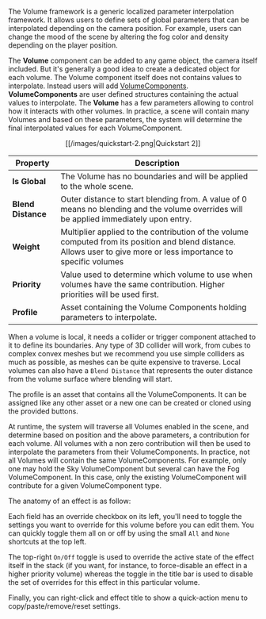 The Volume framework is a generic localized parameter interpolation framework. It allows users to define sets of global parameters that can be interpolated depending on the camera position. For example, users can change the mood of the scene by altering the fog color and density depending on the player position.

The **Volume** component can be added to any game object, the camera itself included. But it's generally a good idea to create a dedicated object for each volume. The Volume component itself does not contains values to interpolate. Instead users will add [VolumeComponents](https://github.com/Unity-Technologies/ScriptableRenderPipeline/wiki/VolumeComponent). **VolumeComponents** are user defined structures containing the actual values to interpolate. The **Volume** has a few parameters allowing to control how it interacts with other volumes. In practice, a scene will contain many Volumes and based on these parameters, the system will determine the final interpolated values for each VolumeComponent.

<p align="center">
[[/images/quickstart-2.png|Quickstart 2]]
</p>

| Property           | Description                                                  |
| ------------------ | ------------------------------------------------------------ |
| **Is Global**      | The Volume has no boundaries and will be applied to the whole scene. |
| **Blend Distance** | Outer distance to start blending from. A value of 0 means no blending and the volume overrides will be applied immediately upon entry. |
| **Weight**         | Multiplier applied to the contribution of the volume computed from its position and blend distance. Allows user to give more or less importance to specific volumes |
| **Priority**       | Value used to determine which volume to use when volumes have the same contribution. Higher priorities will be used first. |
| **Profile**        | Asset containing the Volume Components holding parameters to interpolate. |

When a volume is local, it needs a collider or trigger component attached to it to define its boundaries. Any type of 3D collider will work, from cubes to complex convex meshes but we recommend you use simple colliders as much as possible, as meshes can be quite expensive to traverse. Local volumes can also have a `Blend Distance` that represents the outer distance from the volume surface where blending will start.

The profile is an asset that contains all the VolumeComponents. It can be assigned like any other asset or a new one can be created or cloned using the provided buttons.

At runtime, the system will traverse all Volumes enabled in the scene, and determine based  on position and the above parameters, a contribution for each volume. All volumes with a non zero contribution will then be used to interpolate the parameters from their VolumeComponents. In practice, not all Volumes will contain the same VolumeComponents. For example, only one may hold the Sky VolumeComponent but several can have the Fog VolumeComponent. In this case, only the existing VolumeComponent will contribute for a given VolumeComponent type.

The anatomy of an effect is as follow:

Each field has an override checkbox on its left, you'll need to toggle the settings you want to override for this volume before you can edit them. You can quickly toggle them all on or off by using the small `All` and `None` shortcuts at the top left.

The top-right `On/Off` toggle is used to override the active state of the effect itself in the stack (if you want, for instance, to force-disable an effect in a higher priority volume) whereas the toggle in the title bar is used to disable the set of overrides for this effect in this particular volume.

Finally, you can right-click and effect title to show a quick-action menu to copy/paste/remove/reset settings.